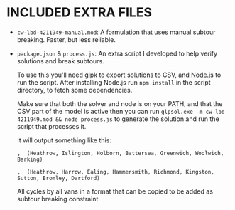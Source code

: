 # INCLUDED EXTRA FILES

* `cw-lbd-4211949-manual.mod`:
  A formulation that uses manual subtour breaking. Faster, but less reliable.
* `package.json` & `process.js`:
  An extra script I developed to help verify solutions and break subtours.

  To use this you'll need [glpk](https://www.gnu.org/software/glpk/) to export
  solutions to CSV, and [Node.js](https://nodejs.org/) to run the script. After
  installing Node.js run `npm install` in the script directory, to fetch some
  dependencies.

  Make sure that both the solver and node is on your PATH, and that the CSV
  part of the model is active then you can run
  `glpsol.exe -m cw-lbd-4211949.mod && node process.js` to generate the solution
  and run the script that processes it.

  It will output something like this:
  ```
  ,  (Heathrow, Islington, Holborn, Battersea, Greenwich, Woolwich, Barking)

  ,  (Heathrow, Harrow, Ealing, Hammersmith, Richmond, Kingston, Sutton, Bromley, Dartford)
  ```

  All cycles by all vans in a format that can be copied to be added as subtour
  breaking constraint.
